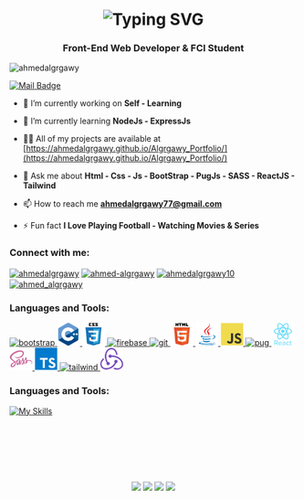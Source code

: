 <h1 align="center">
 <img src="https://readme-typing-svg.herokuapp.com?font=Fira+Code&pause=1000&color=16F70C&center=true&vCenter=true&width=435&lines=Hello%2C+I'm+Ahmed+Algrgawy;You+Can+Call+Me+Greg" alt="Typing SVG" />
</h1>
<h3 align="center">Front-End Web Developer & FCI Student</h3>

<p align="left"> <img src="https://komarev.com/ghpvc/?username=ahmedalgrgawy&label=Profile%20views&color=0e75b6&style=flat" alt="ahmedalgrgawy" /> </p>

 [![Mail Badge](https://img.shields.io/badge/-ahmedalgrgawy-c0392b?style=flat&labelColor=c0392b&logo=gmail&logoColor=white)](mailto:ahmedalgrgawy77@gmail.com) 

- 🔭 I’m currently working on **Self - Learning**

- 🌱 I’m currently learning **NodeJs - ExpressJs**

- 👨‍💻 All of my projects are available at [https://ahmedalgrgawy.github.io/Algrgawy_Portfolio/](https://ahmedalgrgawy.github.io/Algrgawy_Portfolio/)

- 💬 Ask me about **Html - Css - Js - BootStrap - PugJs - SASS - ReactJS - Tailwind**

- 📫 How to reach me **ahmedalgrgawy77@gmail.com**

- ⚡ Fun fact **I Love Playing Football - Watching Movies & Series**

<h3 align="left">Connect with me:</h3>
<div align="left">
<a href="https://twitter.com/ahmedalgrgawy" target="blank"><img align="center" src="https://raw.githubusercontent.com/rahuldkjain/github-profile-readme-generator/master/src/images/icons/Social/twitter.svg" alt="ahmedalgrgawy" height="30" width="40" /></a>
<a href="https://linkedin.com/in/ahmed-algrgawy" target="blank"><img align="center" src="https://raw.githubusercontent.com/rahuldkjain/github-profile-readme-generator/master/src/images/icons/Social/linked-in-alt.svg" alt="ahmed-algrgawy" height="30" width="40" /></a>
<a href="https://fb.com/ahmedalgrgawy10" target="blank"><img align="center" src="https://raw.githubusercontent.com/rahuldkjain/github-profile-readme-generator/master/src/images/icons/Social/facebook.svg" alt="ahmedalgrgawy10" height="30" width="40" /></a>
<a href="https://instagram.com/ahmed_algrgawy" target="blank"><img align="center" src="https://raw.githubusercontent.com/rahuldkjain/github-profile-readme-generator/master/src/images/icons/Social/instagram.svg" alt="ahmed_algrgawy" height="30" width="40" /></a>
</div>

<h3 align="left">Languages and Tools:</h3>
<div align="left"> <a href="https://getbootstrap.com" target="_blank" rel="noreferrer"> <img src="https://www.logo.wine/a/logo/Bootstrap_(front-end_framework)/Bootstrap_(front-end_framework)-Logo.wine.svg" alt="bootstrap" width="40" height="40"/> </a> <a href="https://www.w3schools.com/cpp/" target="_blank" rel="noreferrer"> <img src="https://raw.githubusercontent.com/devicons/devicon/master/icons/cplusplus/cplusplus-original.svg" alt="cplusplus" width="40" height="40"/> </a> <a href="https://www.w3schools.com/css/" target="_blank" rel="noreferrer"> <img src="https://raw.githubusercontent.com/devicons/devicon/master/icons/css3/css3-original-wordmark.svg" alt="css3" width="40" height="40"/> </a> <a href="https://firebase.google.com/" target="_blank" rel="noreferrer"> <img src="https://www.vectorlogo.zone/logos/firebase/firebase-icon.svg" alt="firebase" width="40" height="40"/> </a> <a href="https://git-scm.com/" target="_blank" rel="noreferrer"> <img src="https://www.vectorlogo.zone/logos/git-scm/git-scm-icon.svg" alt="git" width="40" height="40"/> </a> <a href="https://www.w3.org/html/" target="_blank" rel="noreferrer"> <img src="https://raw.githubusercontent.com/devicons/devicon/master/icons/html5/html5-original-wordmark.svg" alt="html5" width="40" height="40"/> </a> <a href="https://www.java.com" target="_blank" rel="noreferrer"> <img src="https://raw.githubusercontent.com/devicons/devicon/master/icons/java/java-original.svg" alt="java" width="40" height="40"/> </a> <a href="https://developer.mozilla.org/en-US/docs/Web/JavaScript" target="_blank" rel="noreferrer"> <img src="https://raw.githubusercontent.com/devicons/devicon/master/icons/javascript/javascript-original.svg" alt="javascript" width="40" height="40"/> </a> <a href="https://pugjs.org" target="_blank" rel="noreferrer"> <img src="https://cdn.worldvectorlogo.com/logos/pug.svg" alt="pug" width="40" height="40"/> </a> <a href="https://reactjs.org/" target="_blank" rel="noreferrer"> <img src="https://raw.githubusercontent.com/devicons/devicon/master/icons/react/react-original-wordmark.svg" alt="react" width="40" height="40"/> </a> <a href="https://sass-lang.com" target="_blank" rel="noreferrer"> <img src="https://raw.githubusercontent.com/devicons/devicon/master/icons/sass/sass-original.svg" alt="sass" width="40" height="40"/> </a> <a href="https://www.typescriptlang.org/" target="_blank" rel="noreferrer"> <img src="https://raw.githubusercontent.com/devicons/devicon/master/icons/typescript/typescript-original.svg" alt="typescript" width="40" height="40"/> </a> <a href="https://tailwindcss.com/" target="_blank" rel="noreferrer"> <img src="https://www.vectorlogo.zone/logos/tailwindcss/tailwindcss-icon.svg" alt="tailwind" width="40" height="40"/> </a> 
<a href="https://redux.js.org" target="_blank" rel="noreferrer"> <img src="https://raw.githubusercontent.com/devicons/devicon/master/icons/redux/redux-original.svg" alt="redux" width="40" height="40"/> </a>
</div>

<h3 align="left">Languages and Tools:</h3>

 [![My Skills](https://skillicons.dev/icons=cpp,html,css,bootstrap,pug,sass,js,react,redux,tailwind,ts,firebase,nodejs,expressjs,postgres,mongodb,git,github,vscode,postman,notion&perline=7)](https://skillicons.dev)

<br/>
<br/>
<br/>


<div align="center" style="margin-top: 50px">
  <img src="http://github-profile-summary-cards.vercel.app/api/cards/repos-per-language?username=ahmedalgrgawy&theme=aura_dark" />
  <img src="http://github-profile-summary-cards.vercel.app/api/cards/most-commit-language?username=ahmedalgrgawy&theme=aura_dark" />
  <img src="http://github-profile-summary-cards.vercel.app/api/cards/stats?username=ahmedalgrgawy&theme=aura_dark" />
  <img src="http://github-profile-summary-cards.vercel.app/api/cards/productive-time?username=ahmedalgrgawy&theme=aura_dark&utcOffset=5.3" />
</div>
